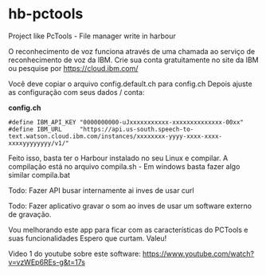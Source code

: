 # hb-pctools
Project like PcTools - File manager write in harbour

O reconhecimento de voz funciona através de uma chamada ao serviço de reconhecimento de voz da IBM.
Crie sua conta gratuitamente no site da IBM ou pesquise por https://cloud.ibm.com/

Você deve copiar o arquivo config.default.ch para config.ch
Depois ajuste as configuração com seus dados / conta:

**config.ch**


`#define IBM_API_KEY "0000000000-uJxxxxxxxxxxx-xxxxxxxxxxxxxx-00xx"
#define IBM_URL     "https://api.us-south.speech-to-text.watson.cloud.ibm.com/instances/xxxxxxxx-yyyy-xxxx-xxxx-xxxxyyyyyyyy/v1/"
`

Feito isso, basta ter o Harbour instalado no seu Linux e compilar. 
A compilação está no arquivo compila.sh - Em windows basta fazer algo similar compila.bat

Todo: Fazer API busar internamente ai inves de usar curl

Todo: Fazer aplicativo gravar o som ao inves de usar um software externo de gravação.

Vou melhorando este app para ficar com as características do PCTools e suas funcionalidades
Espero que curtam. Valeu!

Video 1 do youtube sobre este software:
https://www.youtube.com/watch?v=vzWEp6REs-g&t=17s


